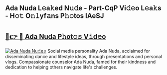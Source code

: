 ## Ada Nuda L𝚎a𝚔ed N𝚞𝚍e - Part-CqP Vi𝚍𝚎o L𝚎a𝚔s - H𝚘𝚝 O𝚗𝚕yf𝚊ns P𝚑𝚘tos IAeSJ

# <h2><a href="http://kf5lt3l.oniu.top/?m=Ada+Nuda">🔗👉 🔴 Ada Nuda P𝚑ot𝚘𝚜 V𝚒d𝚎o</a></h2>

[![Ada Nuda Nu𝚍e𝚜](https://i.imgur.com/0qMVB7G.gif)](http://kf5lt3l.oniu.top/?m=Ada+Nuda)
Social media personality Ada Nuda, acclaimed for disseminating dance and lifestyle ideas, through presentations and personal vlogs. Compassionate counselor Ada Nuda, famed for their kindness and dedication to helping others navigate life's challenges.  
